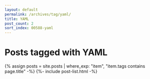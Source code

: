 ```yaml
---
layout: default
permalink: /archives/tag/yaml/
title: YAML
post_count: 2
sort_index: 00588-yaml
---
```

<h1 class="page-heading">Posts tagged with YAML</h1>
{% assign posts = site.posts | where_exp: "item", "item.tags contains page.title" -%}
{%- include post-list.html -%}
